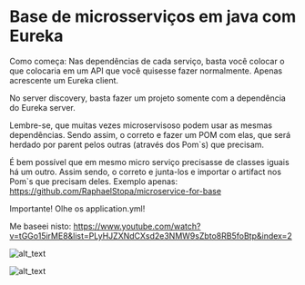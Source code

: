 # Base de microsserviços em java com Eureka

Como começa:
Nas dependências de cada serviço, basta você colocar o que colocaria em um API que você quisesse fazer normalmente. Apenas acrescente um Eureka client.

No server discovery, basta fazer um projeto somente com a dependência do Eureka server.

Lembre-se, que muitas vezes microservisoso podem usar as mesmas dependências. Sendo assim, o correto e fazer um POM com elas, que será herdado por parent pelos outras (através dos Pom`s) que precisam.

É bem possível que em mesmo micro serviço precisasse de classes iguais há um outro. Assim sendo, o correto e junta-los e importar o artifact nos Pom`s que precisam deles. Exemplo apenas:
https://github.com/RaphaelStopa/microservice-for-base

Importante! Olhe os application.yml!

Me baseei nisto:
https://www.youtube.com/watch?v=tGGo15irME8&list=PLyHJZXNdCXsd2e3NMW9sZbto8RB5foBtp&index=2

![alt_text](https://github.com/RaphaelStopa/microsservi-o-base/blob/master/usando%20rest%20templete%2C%20lembre%20que%20poder%20dar%20um%20erro%20se%20o%20outro%20serviso%20caiu%2C%20etao%20ter%20que%20usar%20o%20circuit%20breaker.png)


![alt_text](https://github.com/RaphaelStopa/microsservi-o-base/blob/master/usando%20rest%20templete%2C%20lembre%20que%20poder%20dar%20um%20erro%20se%20o%20outro%20serviso%20caiu%2C%20etao%20ter%20que%20usar%20o%20circuit%20breaker.png)

